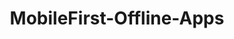 ---
layout: default
title: MobileFirst-Offline-Apps
name: MobileFirst-Offline-Apps
fullname: IBM-Bluemix/MobileFirst-Offline-Apps
description: This project contains a complete walkthrough and sample application called GeoPix, which leverages IBM MobileFirst on Bluemix to capture data and image attachments locally (even offline) and replicate those changes to an online data store so that the user experience is never compromised.
watchers: 3
stars: 3
forks: 9
languages: 
  - Objective-C
  - CSS
  - JavaScript
  - HTML
  - C++
  - Ruby

tech: 
  - Cloudant
  - MobileFirst
  - Bluemix

level: Intermediate
giturl: https://github.com/IBM-Bluemix/MobileFirst-Offline-Apps
---